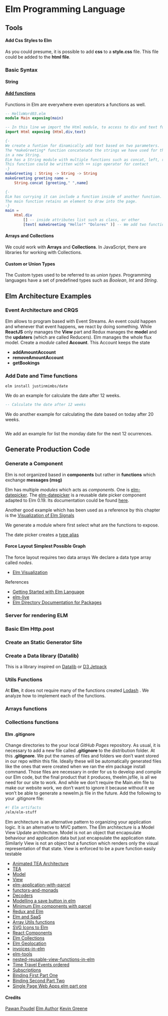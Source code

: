 # Elm Programming Language

## Tools

#### Add Css Styles to Elm

As you could presume, it is possible to add **css** to a **style.css** file. This file could be added to the **html file**.

### Basic Syntax

#### String

#### [Add functions](#basic-syntax-functions)

Functions in Elm are everywhere even operators a functions as well.

```elm
-- HelloWord03.elm
module Main exposing(main)

-- In this line we import the Html module, to access to div and text functionality
import Html exposing (Html,div,text)

{-
We create a funtion for dinamically add text based on two parameters.
The *makeGreeting* function concatenate the strings we have used for the greeting
in a new String.
ELm has a String module with multiple functions such as concat, left, reverse and others.
This function could be written with ++ sign operator for contact
-}
makeGreeting : String -> String -> String
makeGreeting greeting name =
    String.concat [greeting," ",name]

{-
ELm has currying it can include a function inside of another function.
The main function retains an element to draw into the page.
-}
main =
    Html.div
        [] -- inside attributes list such as class, or other
        [text( makeGreeting "Hello!" "Dolores" )] -- We add two functions text and makeGreeting for text
```

#### Arrays and Collections

We could work with **Arrays** and **Collections**. In JavaScript, there are libraries for working with Collections.

#### Custom or Union Types

The Custom types used to be referred to as *union types*. Programming languages have a set of predefined types such as *Boolean*, *Int* and *String*.

## Elm Architecture Examples

### Event Architecture and CRQS

Elm allows to program based with Event Streams. An event could happen and whenever that event happens, we react by doing something.
While **ReactJS** only manages the **View** part and Redux manages the **model** and the **updaters** (which are called Reducers). Elm manages the whole flux model.
Create a *module* called **Account**. This Account keeps the state

* **addAmountAccount**
* **removeAmountAccount**
* **getBookings**

### Add Date and Time functions

```shell
elm install justinmimbs/date
```

We do an example for calculate the date after 12 weeks.

```elm
-- Calculate the date after 12 weeks

```

We do another example for calculating the date based on today after 20 weeks.

```elm

```

We add an example for list the monday date for the next 12 ocurrences.

## Generate Production Code

### Generate a Component

Elm is not organized based in **components** but rather in **functions** which exchange **messages (msg)**

Elm has multiple *modules* which acts as *components*. One is [elm-datepicker](https://github.com/CurrySoftware/elm-datepicker). The [elm-datepicker](https://github.com/CurrySoftware/elm-datepicker) is a reusable date picker component adapted to Elm 0.19. Its documentation could be found [here](https://package.elm-lang.org/packages/CurrySoftware/elm-datepicker/latest/.).

Another good example which has been used as a reference by this chapter is the [Visualization of Elm Signals](https://github.com/yang-wei/elmflux)

We generate a module where first select what are the functions to expose.

The date picker creates a [type alias](basicSyntax#typealias)

#### Force Layout Simplest Possible Graph

The force layout requires two data arrays We declare a data type array called *nodes*.

* [Elm Visualization](https://github.com/gampleman/elm-visualization)

References

* [Getting Started with Elm Language](https://riptutorial.com/elm/topic/1011/getting-started-with-elm-language)
* [elm-live](https://github.com/wking-io/elm-live)
* [Elm Directory Documentation for Packages](http://elm-directory.herokuapp.com/)

### Server for rendering ELM

### Basic Elm Http.post

### Create an Static Generator Site

### Create a Data library (Datalib)

This is a library inspired on [Datalib](https://github.com/vega/datalib) or [D3 Jetpack](https://github.com/gka/d3-jetpack)

### Utils Functions

At **Elm**, it does not require many of the functions created [Lodash](https://https://lodash.com/) . We analyze how to implement each of the functions.

### Arrays functions

### Collections functions

#### Elm .gitignore

Change directories to the your local *GitHub Pages* repository. As usual, it is necessary to add a new file called **.gitignore** to the distribution folder.
At this **.gitignore**. We put the names of files and folders we don’t want stored in our repo within this file. Ideally these will be automatically generated files like the ones that were created when we ran the elm package install command. Those files are necessary in order for us to develop and compile our Elm code, but the final product that it produces, theelm.jsfile, is all we need for our site to work. And while we don’t require the Main.elm file to make our website work, we don’t want to ignore it because without it we won’t be able to generate a newelm.js file in the future. Add the following to your .gitignore file:

```sh
#! Elm artifacts
/elm/elm-stuff
```

Elm architecture is an alternative pattern to organizing your application logic. It is an alternative to MVC pattern. The Elm architecture is a Model View Update architecture. Model is not an object that encapsulate behaviour and application data but just encapsulate the application state.
Similarly View is not an object but a function which renders only the visual representation of that state. View is enforced to be a pure function easily testable

* [Animated TEA Architecture](https://medium.com/@l.mugnaini/the-elm-architecture-tea-animation-3efc555e8faf)
* [TEA](https://riptutorial.com/elm/topic/3771/the-elm-architecture)
* [Model](https://elmprogramming.com/model-view-update-part-1.html)
* [View](https://elmprogramming.com/model-view-update-part-1.html)
* [elm-application-with-parcel](https://dev.to/mickeyvip/writing-a-word-memory-game-inelm---part-1-setting-up-an-elm-application-with-parcel-1ppk)
* [functors-and-monads](https://dev.to/drbearhands/invoices-2-functors-and-monads-in-action-209p)
* [Decoders](https://dev.to/jwoudenberg/keeping-decoders-simple-360e)
* [Modelling a save button in elm](https://dev.to/jwoudenberg/modelling-a-save-button-in-elm-2eo8)
* [Minimum Elm components with parcel](https://dev.to/mizchi/minimum-elm-component-with-percel-and-webcomponents-2oh9)
* [Redux and Elm](https://dev.to/clicktravelengorg/a-look-at-a-small-elm-application-2loh)
* [Elm and SaaS](https://github.com/gribouille/elm-bootstrap)
* [Array Utils functions](https://github.com/Shearerbeard/beginning-elm-book/blob/master/src/RippleCarryAdder.elm)
* [SVG Icons to Elm](https://github.com/elm/compiler/blob/master/reactor/src/Index/Icon.elm)
* [React Components](https://dev.to/norpan/embedding-react-components-in-elm-with-custom-elements-28n1)
* [Elm Collections](https://dev.to/skinney/elm-019-brings-better-collections-3320)
* [Elm Geolocation](https://dev.to/elmupdate/geolocation-in-an-elm-web-app-4n9i)
* [invoices-in-elm](https://dev.to/drbearhands/invoices-in-elm-part-1-30kf)
* [elm-tools](https://dev.to/zwilias/elm-tools-571a)
* [nested-reusable-view-functions-in-elm](https://medium.com/@mickey.vip/an-approach-to-nested-reusable-view-functions-in-elm-a1531b9abaf3)
* [Time Travel Events ordered](https://riptutorial.com/elm/example/13156/time-traveling-debugger)
* [Subscriptions](https://github.com/jakewitcher/Elm_Browser-dot-document-Boilerplate/blob/master/src/Main.elm)
* [Binding First Part One](https://www.codefornerds.com/understanding-the-browser-document-elm-application-pt-1/)
* [Binding Second Part Two](https://www.codefornerds.com/understanding-the-browser-document-elm-application-pt-2/)
* [Single Page Web Apps elm part one](https://www.linkedin.com/pulse/single-page-web-apps-elm-part-one-getting-started-new-kevin-greene/)

#### Credits

[Pawan Poudel](https://github.com/pawanpoudel)
[Elm Author](http://elmprogramming.com/about-the-author.html)
[Kevin Greene](https://www.linkedin.com/in/kevin-greene-a4496971/)

